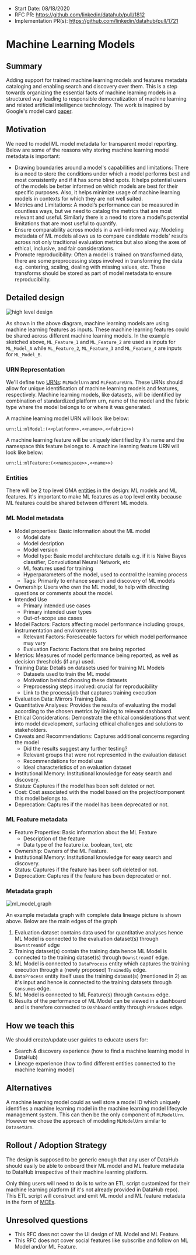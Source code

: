 - Start Date: 08/18/2020
- RFC PR: https://github.com/linkedin/datahub/pull/1812
- Implementation PR(s): https://github.com/linkedin/datahub/pull/1721

# Machine Learning Models

## Summary

Adding support for trained machine learning models and features metadata cataloging and enabling search and discovery over them. This is a step towards organizing the essential facts of machine learning models in a structured way leading to responsible democratization of machine
learning and related artificial intelligence technology. The work is inspired by Google's model card [paper](https://arxiv.org/pdf/1810.03993.pdf).

## Motivation

We need to model ML model metadata for transparent model reporting. Below are some of the reasons why storing machine learning model metadata is important:
- Drawing boundaries around a model's capabilities and limitations: There is a need to store the conditions under which a model performs best and most consistently and if it has some blind spots. It helps potential users of the models be better informed on which models are best for their specific purposes. Also, it helps minimize usage of machine learning models in contexts for which they are not well suited.
- Metrics and Limitations: A model’s performance can be measured in countless ways, but we need to catalog the metrics that are most relevant and useful. Similarly there is a need to store a model's potential limitations that are most useful to quantify.
- Ensure comparability across models in a well-informed way: Modeling metadata of ML models allows us to compare candidate models' results across not only traditional evaluation metrics but also along the axes of ethical, inclusive, and fair
considerations.
- Promote reproducibility: Often a model is trained on transformed data, there are some preprocessing steps involved in transforming the data e.g. centering, scaling, dealing with missing values, etc. These transforms should be stored as part of model metadata to ensure reproducibility. 

## Detailed design
![high level design](high_level_design.png)


As shown in the above diagram, machine learning models are using machine learning features as inputs. These machine learning features
could be shared across different machine learning models. In the example sketched above, `ML_Feature_1` and `ML_Feature_2` are used as inputs for `ML_Model_A` while `ML_Feature_2`, `ML_Feature_3` and `ML_Feature_4` are inputs for `ML_Model_B`.

### URN Representation
We'll define two [URNs](../../../what/urn.md): `MLModelUrn` and `MLFeatureUrn`.
These URNs should allow for unique identification of machine learning models and features, respectively. Machine learning models, like datasets, will be identified by combination of standardized platform urn, name of the model and the fabric type where the model belongs to or where it was generated. 

A machine learning model URN will look like below:
```
urn:li:mlModel:(<<platform>>,<<name>>,<<fabric>>)
```
A machine learning feature will be uniquely identified by it's name and the namespace this feature belongs to.
A machine learning feature URN will look like below:
```
urn:li:mlFeature:(<<namespace>>,<<name>>)
```

### Entities
There will be 2 top level GMA [entities](../../../what/entity.md) in the design: ML models and ML features.
It's important to make ML features as a top level entity because ML features could be shared between different ML models.

### ML Model metadata
- Model properties: Basic information about the ML model
  - Model date
  - Model desription
  - Model version
  - Model type: Basic model architecture details e.g. if it is Naive Bayes classifier, Convolutional Neural Network, etc
  - ML features used for training
  - Hyperparameters of the model, used to control the learning process
  - Tags: Primarily to enhance search and discovery of ML models
- Ownership: Users who own the ML model, to help with directing questions or comments about the model.
- Intended Use
  - Primary intended use cases
  - Primary intended user types
  - Out-of-scope use cases
- Model Factors: Factors affecting model performance including groups, instrumentation and environments
  - Relevant Factors: Foreseeable factors for which model performance may vary
  - Evaluation Factors: Factors that are being reported
- Metrics: Measures of model performance being reported, as well as decision thresholds (if any) used.
- Training Data: Details on datasets used for training ML Models
  - Datasets used to train the ML model
  - Motivation behind choosing these datasets
  - Preprocessing steps involved: crucial for reproducibility
  - Link to the process/job that captures training execution
- Evaluation Data: Mirrors Training Data.
- Quantitative Analyses: Provides the results of evaluating the model according to the chosen metrics by linking to relevant dashboard.
- Ethical Considerations: Demonstrate the ethical considerations that went into model development, surfacing ethical challenges and solutions to stakeholders.
- Caveats and Recommendations: Captures additional concerns regarding the model
  - Did the results suggest any further testing?
  - Relevant groups that were not represented in the evaluation dataset
  - Recommendations for model use
  - Ideal characteristics of an evaluation dataset
- Institutional Memory: Institutional knowledge for easy search and discovery.
- Status: Captures if the model has been soft deleted or not.
- Cost: Cost associated with the model based on the project/component this model belongs to.
- Deprecation: Captures if the model has been deprecated or not.

### ML Feature metadata
- Feature Properties: Basic information about the ML Feature
  - Description of the feature
  - Data type of the feature i.e. boolean, text, etc
- Ownership: Owners of the ML Feature.
- Institutional Memory: Institutional knowledge for easy search and discovery.
- Status: Captures if the feature has been soft deleted or not.
- Deprecation: Captures if the feature has been deprecated or not.

### Metadata graph
![ml_model_graph](ml_model_graph.png)

An example metadata graph with complete data lineage picture is shown above. Below are the main edges of the graph
1. Evaluation dataset contains data used for quantitative analyses hence ML Model is connected to the evaluation dataset(s) through `DownstreamOf` edge
2. Training dataset(s) contain the training data hence ML Model is connected to the training dataset(s) through `DownstreamOf` edge.
3. ML Model is connected to `DataProcess` entity which captures the training execution through a (newly proposed) `TrainedBy` edge.
4. `DataProcess` entity itself uses the training dataset(s) (mentioned in 2) as it's input and hence is connected to the training datasets through `Consumes` edge.
5. ML Model is connected to ML Feature(s) through `Contains` edge.
6. Results of the performance of ML Model can be viewed in a dashboard and is therefore connected to `Dashboard` entity through `Produces` edge.

## How we teach this

We should create/update user guides to educate users for:
 - Search & discovery experience (how to find a machine learning model in DataHub)
 - Lineage experience (how to find different entities connected to the machine learning model)

## Alternatives
A machine learning model could as well store a model ID which uniquely identifies a machine learning model in the machine learning model lifecycle management system. This can then be the only component of `MLModelUrn`. However we chose the approach of modeling `MLModelUrn` similar to `DatasetUrn`.

## Rollout / Adoption Strategy

The design is supposed to be generic enough that any user of DataHub should easily be able
to onboard their ML model and ML feature metadata to DataHub irrespective of their machine learning platform.

Only thing users will need to do is to write an ETL script customized for their machine learning platform (if it's not already provided in DataHub repo). This ETL script will construct and emit ML model and ML feature metadata in the form of [MCEs](../../../what/MXE.md).

## Unresolved questions

- This RFC does not cover the UI design of ML Model and ML Feature.
- This RFC does not cover social features like subscribe and follow on ML Model and/or ML Feature.

